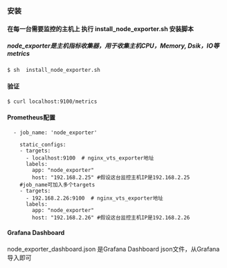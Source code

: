 ### 安装

#### 在每一台需要监控的主机上 执行 install_node_exporter.sh 安装脚本
##### node_exporter是主机指标收集器，用于收集主机CPU，Memory, Dsik，IO等metrics

```
$ sh  install_node_exporter.sh

```

####  验证
```
$ curl localhost:9100/metrics
```

#### Prometheus配置
```
  - job_name: 'node_exporter'

    static_configs:
    - targets:
      - localhost:9100  # nginx_vts_exporter地址
      labels:
        app: "node_exporter"
        host: "192.168.2.25" #假设这台监控主机IP是192.168.2.25
    #job_name可加入多个targets
    - targets:
      - 192.168.2.26:9100  # nginx_vts_exporter地址
      labels:
        app: "node_exporter"
        host: "192.168.2.26" #假设这台监控主机IP是192.168.2.26
```

#### Grafana Dashboard

node_exporter_dashboard.json 是Grafana Dashboard json文件，从Grafana导入即可



